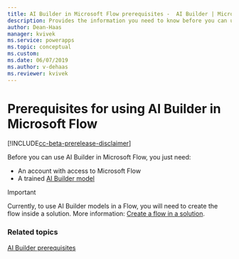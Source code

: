 ```yaml
---
title: AI Builder in Microsoft Flow prerequisites -  AI Builder | Microsoft Docs
description: Provides the information you need to know before you can use AI Builder in Microsoft Flow.
author: Dean-Haas
manager: kvivek
ms.service: powerapps
ms.topic: conceptual
ms.custom: 
ms.date: 06/07/2019
ms.author: v-dehaas
ms.reviewer: kvivek
---
```


# Prerequisites for using AI Builder in Microsoft Flow

[!INCLUDE[cc-beta-prerelease-disclaimer](./includes/cc-beta-prerelease-disclaimer.md)]

Before you can use AI Builder in Microsoft Flow, you just need:
- An account with access to Microsoft Flow
- A trained [AI Builder model](build-model.md)

 > [!IMPORTANT]
 > Currently, to use AI Builder models in a Flow, you will need to create the flow inside a solution. More information: [Create a flow in a solution](/flow/create-flow-solution).   

### Related topics

[AI Builder prerequisites](build-model.md#prerequisites)
